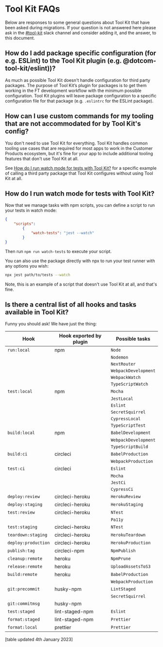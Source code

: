 
# Tool Kit FAQs

Below are responses to some general questions about Tool Kit that have been asked during migrations. If your question is not answered here please ask in the [#tool-kit](https://app.slack.com/client/T025C95MN/C02TRE2V2Q1/thread/C042NBBTM-1671107986.307219) slack channel and consider adding it, and the answer, to this document.

## How do I add package specific configuration (for e.g. ESLint) to the Tool Kit plugin (e.g. @dotcom-tool-kit/eslint))?

As much as possible Tool Kit doesn't handle configuration for third party packages. The purpose of Tool Kit’s plugin for packages is to get them working in the FT development workflow with the minimum possible configuration. Tool Kit plugins will leave package configuration to a specific configuration file for that package (e.g. `.eslintrc` for the ESLint package).

## How can I use custom commands for my tooling that are not accommodated for by Tool Kit's config?

You don't need to use Tool Kit for everything. Tool Kit handles common tooling use cases that are required for most apps to work in the Customer Products ecosystem, but it's fine for your app to include additional tooling features that don't use Tool Kit at all.

See [How do I run watch mode for tests with Tool Kit?](#how-do-i-run-watch-mode-for-tests-with-tool-kit) for a specific example of calling a third party package that Tool Kit configures without using Tool Kit at all.

## How do I run watch mode for tests with Tool Kit?

Now that we manage tasks with npm scripts, you can define a script to run your tests in watch mode:

```json
{ 
    "scripts": 
        {
            "watch-tests": "jest --watch" 
        } 
}
```

Then run `npm run watch-tests` to execute your script.

You can also use the package directly with npx to run your test runner with any options you wish:

```sh
npx jest path/to/tests --watch
```

Note, this is an example of a script that doesn't use Tool Kit at all, and that's fine.

## Is there a central list of all hooks and tasks available in Tool Kit?

Funny you should ask! We have just the thing:

| Hook                | Hook exported by plugin | Possible tasks       |
|---------------------|-------------------------|----------------------|
| `run:local`         | npm                     | `Node`               |
|                     |                         | `Nodemon`            |
|                     |                         | `NextRouter`         |
|                     |                         | `WebpackDevelopment` |
|                     |                         | `WebpackWatch`       |
|                     |                         | `TypeScriptWatch`    |
| `test:local`        | npm                     | `Mocha`              |
|                     |                         | `JestLocal`          |
|                     |                         | `Eslint`             |
|                     |                         | `SecretSquirrel`     |
|                     |                         | `CypressLocal`       |
|                     |                         | `TypeScriptTest`     |
| `build:local`       | npm                     | `BabelDevelopment`   |
|                     |                         | `WebpackDevelopment` |
|                     |                         | `TypeScriptBuild`    |
| `build:ci`          | circleci                | `BabelProduction`    |
|                     |                         | `WebpackProduction`  |
| `test:ci`           | circleci                | `Eslint`             |
|                     |                         | `Mocha`              |
|                     |                         | `JestCi`             |
|                     |                         | `CypressCi`          |
| `deploy:review`     | circleci-heroku         | `HerokuReview`       |
| `deploy:staging`    | circleci-heroku         | `HerokuStaging`      |
| `test:review`       | circleci-heroku         | `NTest`              |
|                     |                         | `Pa11y`              |
| `test:staging`      | circleci-heroku         | `NTest`              |
| `teardown:staging`  | circleci-heroku         | `HerokuTeardown`     |
| `deploy:production` | circleci-heroku         | `HerokuProduction`   |
| `publish:tag`       | circleci-npm            | `NpmPublish`         |
| `cleanup:remote`    | heroku                  | `NpmPrune`           |
| `release:remote`    | heroku                  | `UploadAssetsToS3`   |
| `build:remote`      | heroku                  | `BabelProduction`    |
|                     |                         | `WebpackProduction`  |
| `git:precommit`     | husky-npm               | `LintStaged`         |
|                     |                         | `SecretSquirrel`     |
| `git:commitmsg`     | husky-npm               |                      |
| `test:staged`       | lint-staged-npm         | `Eslint`             |
| `format:staged`     | lint-staged-npm         | `Prettier`           |
| `format:local`      | prettier                | `Prettier`           |

[table updated 4th January 2023]
